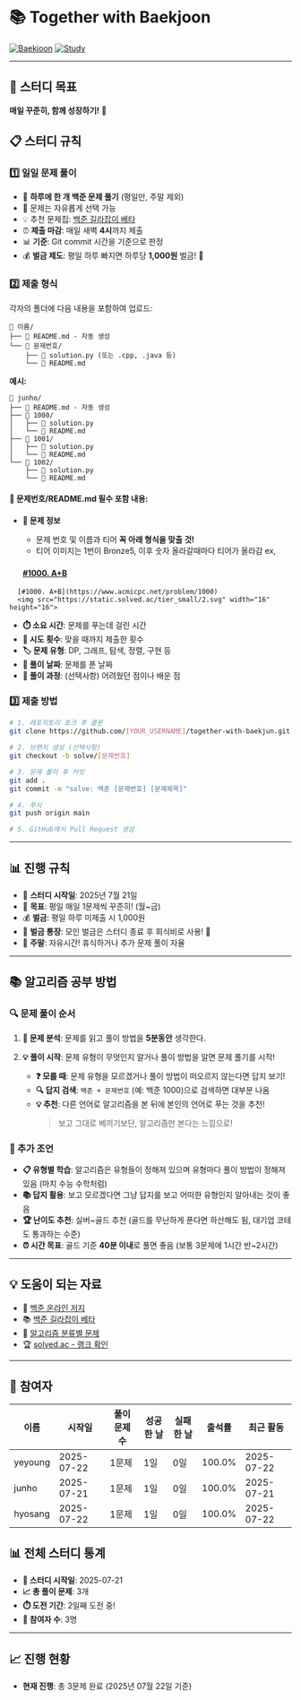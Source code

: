 # 📚 Together with Baekjoon

[![Baekjoon](https://img.shields.io/badge/Baekjoon-0076C6?style=flat-square&logo=c%2B%2B&logoColor=white)](https://www.acmicpc.net/)
[![Study](https://img.shields.io/badge/Study-Group-green?style=flat-square)](https://github.com)

---

## 🚀 스터디 목표

**매일 꾸준히, 함께 성장하기!** 💪

## 📋 스터디 규칙

### 1️⃣ 일일 문제 풀이

- 📅 **하루에 한 개 백준 문제 풀기** (평일만, 주말 제외)
- 🎲 문제는 자유롭게 선택 가능
- 💡 추천 문제집: [백준 길라잡이 베타](https://www.acmicpc.net/workbook/view/2418)
- ⏰ **제출 마감**: 매일 새벽 **4시**까지 제출
- 📊 **기준**: Git commit 시간을 기준으로 판정
- 💰 **벌금 제도**: 평일 하루 빠지면 하루당 **1,000원** 벌금! 💸

### 2️⃣ 제출 형식

각자의 폴더에 다음 내용을 포함하여 업로드:

```
📁 이름/
├── 📝 README.md - 자동 생성
└── 📁 문제번호/
    ├── 📄 solution.py (또는 .cpp, .java 등)
    └── 📝 README.md

```

**예시:**

```
📁 junho/
├── 📝 README.md - 자동 생성
├── 📁 1000/
│   ├── 📄 solution.py
│   └── 📝 README.md
├── 📁 1001/
│   ├── 📄 solution.py
│   └── 📝 README.md
└── 📁 1002/
    ├── 📄 solution.py
    └── 📝 README.md
```

#### 📝 문제번호/README.md 필수 포함 내용:

- **📍 문제 정보**

  - 문제 번호 및 이름과 티어 **꼭 아래 형식을 맞출 것!**
  - 티어 이미지는 1번이 Bronze5, 이후 숫자 올라갈때마다 티어가 올라감 ex, <img src="https://static.solved.ac/tier_small/2.svg" width="16" height="16">

  #### [#1000. A+B](https://www.acmicpc.net/problem/1000) <img src="https://static.solved.ac/tier_small/1.svg" width="16" height="16">

```
  [#1000. A+B](https://www.acmicpc.net/problem/1000)
  <img src="https://static.solved.ac/tier_small/2.svg" width="16" height="16">
```

- **⏱️ 소요 시간**: 문제를 푸는데 걸린 시간
- **🔄 시도 횟수**: 맞을 때까지 제출한 횟수
- **🏷️ 문제 유형**: DP, 그래프, 탐색, 정렬, 구현 등
- **📅 풀이 날짜**: 문제를 푼 날짜
- **💭 풀이 과정**: (선택사항) 어려웠던 점이나 배운 점

### 3️⃣ 제출 방법

```bash
# 1. 레포지토리 포크 후 클론
git clone https://github.com/[YOUR_USERNAME]/together-with-baekjun.git

# 2. 브랜치 생성 (선택사항)
git checkout -b solve/[문제번호]

# 3. 문제 풀이 후 커밋
git add .
git commit -m "solve: 백준 [문제번호] [문제제목]"

# 4. 푸시
git push origin main

# 5. GitHub에서 Pull Request 생성
```

---

## 📊 진행 규칙

- 📅 **스터디 시작일**: 2025년 7월 21일
- 🎯 **목표**: 평일 매일 1문제씩 꾸준히! (월~금)
- 💰 **벌금**: 평일 하루 미제출 시 1,000원
- 🏦 **벌금 통장**: 모인 벌금은 스터디 종료 후 회식비로 사용! 🍻
- 🎉 **주말**: 자유시간! 휴식하거나 추가 문제 풀이 자율

---

## 📚 알고리즘 공부 방법

### 🔍 문제 풀이 순서

1. **📖 문제 분석**: 문제를 읽고 풀이 방법을 **5분동안** 생각한다.

2. **💡 풀이 시작**: 문제 유형이 무엇인지 알거나 풀이 방법을 알면 문제 풀기를 시작!
   - **❓ 모를 때**: 문제 유형을 모르겠거나 풀이 방법이 떠오르지 않는다면 답지 보기!
   - **🔍 답지 검색**: `백준 + 문제번호` (예: 백준 1000)으로 검색하면 대부분 나옴
   - **💡 추천**: 다른 언어로 알고리즘을 본 뒤에 본인의 언어로 푸는 것을 추천!
     > 보고 그대로 베끼기보단, 알고리즘만 본다는 느낌으로!

### 🎯 추가 조언

- **📋 유형별 학습**: 알고리즘은 유형들이 정해져 있으며 유형마다 풀이 방법이 정해져 있음 (마치 수능 수학처럼)
- **📚 답지 활용**: 보고 모르겠다면 그냥 답지를 보고 어떠한 유형인지 알아내는 것이 좋음
- **🏆 난이도 추천**: 실버~골드 추천 (골드를 무난하게 푼다면 하산해도 됨, 대기업 코테도 통과하는 수준)
- **⏰ 시간 목표**: 골드 기준 **40분 이내**로 풀면 좋음 (보통 3문제에 1시간 반~2시간)

---

## 💡 도움이 되는 자료

- 🔗 [백준 온라인 저지](https://www.acmicpc.net/)
- 📚 [백준 길라잡이 베타](https://www.acmicpc.net/workbook/view/2418)
- 🧠 [알고리즘 분류별 문제](https://www.acmicpc.net/problemset)
- 🏆 [solved.ac - 랭크 확인](https://solved.ac/)

---

## 👥 참여자

| 이름    | 시작일     | 풀이 문제 수 | 성공한 날 | 실패한 날 | 출석률 | 최근 활동  |
| ------- | ---------- | ------------ | --------- | --------- | ------ | ---------- |
| yeyoung | 2025-07-22 | 1문제        | 1일       | 0일       | 100.0% | 2025-07-22 |
| junho   | 2025-07-21 | 1문제        | 1일       | 0일       | 100.0% | 2025-07-21 |
| hyosang | 2025-07-22 | 1문제        | 1일       | 0일       | 100.0% | 2025-07-22 |

## 📊 전체 스터디 통계

- **📅 스터디 시작일**: 2025-07-21
- **📈 총 풀이 문제**: 3개
- **⏱️ 도전 기간**: 2일째 도전 중!
- **👥 참여자 수**: 3명

---

## 📈 진행 현황

- **현재 진행**: 총 3문제 완료 (2025년 07월 22일 기준)
